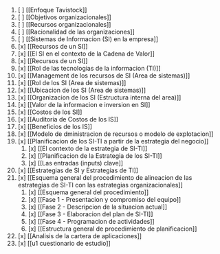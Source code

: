 1. [ ] [[Enfoque Tavistock]]
2. [ ] [[Objetivos organizacionales]]
3. [ ] [[Recursos organizacionales]]
4. [ ] [[Racionalidad de las organizaciones]]
5. [ ] [[Sistemas de Informacion (SI) en la empresa]]
6. [x] [[Recursos de un SI]]
7. [x] [[El SI en el contexto de la Cadena de Valor]]
8. [x] [[Recursos de un SI]]
9. [x] [[Rol de las tecnologias de la informacion (TI)]]
10. [x] [[Management de los recursos de SI (Area de sistemas)]]
11. [x] [[Rol de los SI (Area de sistemas)]]
12. [x] [[Ubicacion de los SI (Area de sistemas)]]
13. [x] [[Organizacion de los SI (Estructura interna del area)]]
14. [x] [[Valor de la informacion e inversion en SI]]
15. [x] [[Costos de los SI]]
16. [x] [[Auditoria de Costos de los IS]]
17. [x] [[Beneficios de los IS]]
18. [x] [[Modelo de dministracion de recursos o modelo de explotacion]]
19. [x] [[Planificacion de los SI-TI a partir de la estrategia del negocio]]
	1. [x] [[El contexto de la estrategia de SI-TI]]
	2. [x] [[Planificacion de la Estrategia de los SI-TI]]
	3. [x] [[Las entradas (inputs) clave]]
20. [x] [[Estrategias de SI y Estrategias de TI]]
21. [x] [[Esquema general del procedimiento de alineacion de las estrategias de SI-TI con las estrategias organizacionales]]
	1. [x] [[Esquema general del procedimiento]]
	2. [x] [[Fase 1 - Presentacion y compromiso del equipo]]
	3. [x] [[Fase 2 - Descripcion de la situacion actual]]
	4. [x] [[Fase 3 - Elaboracion del plan de SI-TI]]
	5. [x] [[Fase 4 - Programacion de actividades]]
	6. [x] [[Estructura general de procedimiento de planificacion]]
22. [x] [[Analisis de la cartera de aplicaciones]]
23. [x] [[u1 cuestionario de estudio]]